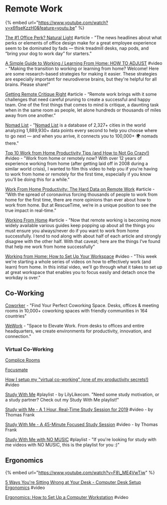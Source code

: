 # Remote Work

{% embed url="https://www.youtube.com/watch?v=x6fIseKzzH0&feature=youtu.be" %}

[The \#1 Office Perk? Natural Light](https://hbr.org/2018/09/the-1-office-perk-natural-light?utm_medium=social&utm_campaign=hbr&utm_source=twitter) \#article - "The news headlines about what perks or elements of office design make for a great employee experience seem to be dominated by fads — think treadmill desks, nap pods, and “bring your dog to work day” for starters."

[A Simple Guide to Working / Learning From Home: HOW TO ADJUST](https://www.youtube.com/watch?v=61wdjr6gWpw) \#video - "Making the transition to working or learning from home? Welcome! Here are some research-based strategies for making it easier. These strategies are especially important for neurodiverse brains, but they're helpful for all brains. Please share!"

[Getting Remote Critique Right](https://medium.com/building-creative-market/getting-remote-critique-right-fc458577a8f4) \#article - “Remote work brings with it some challenges that need careful pruning to create a successful and happy team. One of the first things that comes to mind is critique, a daunting task when in the same room as people, let alone hundreds or thousands of miles away from one another.”

[Nomad List](https://nomadlist.com/) - "[Nomad List](https://nomadlist.com/help) is a database of 2,327+ cities in the world analyzing 1,889,930+ data points every second to help you choose where to go next — and when you arrive, it connects you to 100,000+ 🌍 nomads there."

[Top 10 Work from Home Productivity Tips \(and How to Not Go Crazy!\)](https://www.youtube.com/watch?v=PLBYYdg0sfs&feature=youtu.be) \#video - "Work from home or remotely now? With over 12 years of experience working from home \(after getting laid off in 2008 during a similar world crisis\), I wanted to film this video to help you if you're having to work from home or remotely for the first time, especially if you know you'll be doing this for a while."

[Work From Home Productivity: The Hard Data on Remote Work](https://blog.rescuetime.com/work-from-home-productivity-data) \#article - “With the spread of coronavirus forcing thousands of people to work from home for the first time, there are more opinions than ever about how to work from home. But at RescueTime, we’re in a unique position to see the true impact in real-time.”

[Working From Home](https://mikemcquaid.com/2014/11/23/working-from-home/) \#article - "Now that remote working is becoming more widely available various guides keep popping up about all the things you must ensure you always/never do if you want to work from home successfully. I tend to nod along with about half of each article and strongly disagree with the other half. With that caveat; here are the things I’ve found that help me work from home successfully"

[Working from Home: How to Set Up Your Workspace](https://www.youtube.com/watch?v=tMTxikrSe8g&feature=youtu.be) \#video - "This week we're starting a whole series of videos on how to effectively work \(and learn\) from home. In this initial video, we'll go through what it takes to set up at great workspace that enables you to focus easily and detach once the workday is over."

## Co-Working

[Coworker](https://www.coworker.com/) - "Find Your Perfect Coworking Space. Desks, offices & meeting rooms in 10,000+ coworking spaces with friendly communities in 164 countries"

[WeWork](https://www.wework.com/) - "Space to Elevate Work. From desks to offices and entire headquarters, we create environments for productivity, innovation, and connection."

### Virtual Co-Working

[Complice Rooms](https://complice.co/rooms)

[Focusmate](https://www.focusmate.com/)

[How I setup my "virtual co-working" \(one of my productivity secrets!\)](https://www.youtube.com/watch?v=bs3KT2-FSds&list=PLIilwIraDV2J8hueIWIwvkT3NvfuSChe7&index=12&t=0s) \#video

[Study With Me](https://www.youtube.com/playlist?list=PL0JZpRwYUmIzqbl7lp6owE7JEez4VQE4x) \#playlist - by LilyLikecom. "Need some study motivation, or a study partner? Check out my Study With Me playlist!"

[Study with Me - A 1 Hour, Real-Time Study Session for 2019](https://www.youtube.com/watch?v=jnku-xdku8U) \#video - by Thomas Frank

[Study With Me - A 45-Minute Focused Study Session](https://www.youtube.com/watch?v=reRYtjr1BNo) \#video - by Thomas Frank

[Study With Me with NO MUSIC](https://www.youtube.com/playlist?list=PLdoPDZp9cQnX-VHSpGEv0LLn0Zb-Ha2Yv) \#playlist - "If you're looking for study with me videos with NO MUSIC, this is the playlist for you :\)"

## Ergonomics

{% embed url="https://www.youtube.com/watch?v=F8\_ME4VwTiw" %}

[5 Ways You're Sitting Wrong at Your Desk - Computer Desk Setup Ergonomics](https://www.bing.com/videos/search?q=ergonomic+desk+setup&&view=detail&mid=7D0E85E0859519FC14927D0E85E0859519FC1492&&FORM=VRDGAR) \#video

[Ergonomics: How to Set Up a Computer Workstation](https://www.bing.com/videos/search?q=ergonomic+desk+setup&&view=detail&mid=4DE3152A962C79E6C25A4DE3152A962C79E6C25A&rvsmid=7D0E85E0859519FC14927D0E85E0859519FC1492&FORM=VDQVAP) \#video

